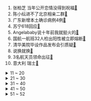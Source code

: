 1. 张柏芝 当年公开恋情没得到祝福[:link:](https://s.weibo.com/weibo?q=%23张柏芝%20当年公开恋情没得到祝福%23&Refer=top)
2. 陈小纭进不了北京相亲二群[:link:](https://s.weibo.com/weibo?q=%23陈小纭进不了北京相亲二群%23&Refer=top)
3. 广东新增本土确诊病例4例[:link:](https://s.weibo.com/weibo?q=%23广东新增本土确诊病例4例%23&Refer=top)
4. 苏宁618回应[:link:](https://s.weibo.com/weibo?q=%23苏宁618回应%23&Refer=top)
5. Angelababy说十年前我就挺火的[:link:](https://s.weibo.com/weibo?q=%23Angelababy说十年前我就挺火的%23&Refer=top)
6. 国航一航班32人检出阳性被立即熔断[:link:](https://s.weibo.com/weibo?q=%23国航一航班32人检出阳性被立即熔断%23&Refer=top)
7. 清华美院毕设作品发布会引质疑[:link:](https://s.weibo.com/weibo?q=%23清华美院毕设作品发布会引质疑%23&Refer=top)
8. 说换就换[:link:](https://s.weibo.com/weibo?q=%23说换就换%23&Refer=top)
9. 3名航天员领命出征[:link:](https://s.weibo.com/weibo?q=%233名航天员领命出征%23&Refer=top)
10. 意大利 瑞士[:link:](https://s.weibo.com/weibo?q=%23意大利%20瑞士%23&Refer=top)
<details>
<summary>11 ~ 20</summary>

11. 3名航天员发现摄像头开心挥手[:link:](https://s.weibo.com/weibo?q=%233名航天员发现摄像头开心挥手%23&Refer=top)
12. 休息时间要回复领导吗[:link:](https://s.weibo.com/weibo?q=%23休息时间要回复领导吗%23&Refer=top)
13. 黄子韬 所有都是我自己决定的[:link:](https://s.weibo.com/weibo?q=%23黄子韬%20所有都是我自己决定的%23&Refer=top)
14. 张彬彬壁咚景甜[:link:](https://s.weibo.com/weibo?q=%23张彬彬壁咚景甜%23&Refer=top)
15. 广州疫情[:link:](https://s.weibo.com/weibo?q=%23广州疫情%23&Refer=top)
16. 金晨唱无与伦比的美丽[:link:](https://s.weibo.com/weibo?q=%23金晨唱无与伦比的美丽%23&Refer=top)
17. 大二男生骨质疏松比老年人还严重[:link:](https://s.weibo.com/weibo?q=%23大二男生骨质疏松比老年人还严重%23&Refer=top)
18. 时代峰峻回复TFboys演唱会应援申请[:link:](https://s.weibo.com/weibo?q=%23时代峰峻回复TFboys演唱会应援申请%23&Refer=top)
19. 为什么C罗现在不喝可乐了[:link:](https://s.weibo.com/weibo?q=%23为什么C罗现在不喝可乐了%23&Refer=top)
20. 心惊肉跳的同居[:link:](https://s.weibo.com/weibo?q=%23心惊肉跳的同居%23&Refer=top)
</details>
<details>
<summary>21 ~ 30</summary>

21. 张小斐白衬衫氛围感大片[:link:](https://s.weibo.com/weibo?q=%23张小斐白衬衫氛围感大片%23&Refer=top)
22. 景甜张彬彬 BG之光[:link:](https://s.weibo.com/weibo?q=%23景甜张彬彬%20BG之光%23&Refer=top)
23. 蓝盈莹银河流光裙[:link:](https://s.weibo.com/weibo?q=%23蓝盈莹银河流光裙%23&Refer=top)
24. 惠英红一秒变脸[:link:](https://s.weibo.com/weibo?q=%23惠英红一秒变脸%23&Refer=top)
25. 让医生崩溃的瞬间[:link:](https://s.weibo.com/weibo?q=%23让医生崩溃的瞬间%23&Refer=top)
26. 张予曦全家颜值[:link:](https://s.weibo.com/weibo?q=%23张予曦全家颜值%23&Refer=top)
27. 中国疫苗成为入境多国有效证明[:link:](https://s.weibo.com/weibo?q=%23中国疫苗成为入境多国有效证明%23&Refer=top)
28. 大户人家的乐高墙[:link:](https://s.weibo.com/weibo?q=%23大户人家的乐高墙%23&Refer=top)
29. 孔雪儿 门面[:link:](https://s.weibo.com/weibo?q=%23孔雪儿%20门面%23&Refer=top)
30. 神州十二号3位航天员进舱[:link:](https://s.weibo.com/weibo?q=%23神州十二号3位航天员进舱%23&Refer=top)
</details>
<details>
<summary>31 ~ 40</summary>

31. 俄美就战略稳定发表联合声明[:link:](https://s.weibo.com/weibo?q=%23俄美就战略稳定发表联合声明%23&Refer=top)
32. 催卖家发货的新方式[:link:](https://s.weibo.com/weibo?q=%23催卖家发货的新方式%23&Refer=top)
33. 爱上特种兵[:link:](https://s.weibo.com/weibo?q=%23爱上特种兵%23&Refer=top)
34. 伦纳德无限期休战[:link:](https://s.weibo.com/weibo?q=%23伦纳德无限期休战%23&Refer=top)
35. 刘宇宁张碧晨合唱天问 不搭[:link:](https://s.weibo.com/weibo?q=%23刘宇宁张碧晨合唱天问%20不搭%23&Refer=top)
36. 庆怜说自己是米卡[:link:](https://s.weibo.com/weibo?q=%23庆怜说自己是米卡%23&Refer=top)
37. 上太空吃什么[:link:](https://s.weibo.com/weibo?q=%23上太空吃什么%23&Refer=top)
38. 小丸子下跪[:link:](https://s.weibo.com/weibo?q=%23小丸子下跪%23&Refer=top)
39. 驴友探险发现20公里地缝[:link:](https://s.weibo.com/weibo?q=%23驴友探险发现20公里地缝%23&Refer=top)
40. 情侣分手后要做的事[:link:](https://s.weibo.com/weibo?q=%23情侣分手后要做的事%23&Refer=top)
</details>
<details>
<summary>41 ~ 50</summary>

41. 香港苹果日报总编辑罗伟光等被捕[:link:](https://s.weibo.com/weibo?q=%23香港苹果日报总编辑罗伟光等被捕%23&Refer=top)
42. 伦纳德前十字韧带受伤[:link:](https://s.weibo.com/weibo?q=%23伦纳德前十字韧带受伤%23&Refer=top)
43. 航天员对镜头比耶[:link:](https://s.weibo.com/weibo?q=%23航天员对镜头比耶%23&Refer=top)
44. 神州十二号[:link:](https://s.weibo.com/weibo?q=%23神州十二号%23&Refer=top)
45. 减肥糖果售价1380元成本1块5[:link:](https://s.weibo.com/weibo?q=%23减肥糖果售价1380元成本1块5%23&Refer=top)
46. 小象洗澡遇险象群捣毁鱼塘[:link:](https://s.weibo.com/weibo?q=%23小象洗澡遇险象群捣毁鱼塘%23&Refer=top)
47. 美联储预计2023年底将有两次加息[:link:](https://s.weibo.com/weibo?q=%23美联储预计2023年底将有两次加息%23&Refer=top)
48. 女网红为吸粉站隧道内拍视频[:link:](https://s.weibo.com/weibo?q=%23女网红为吸粉站隧道内拍视频%23&Refer=top)
49. 摩托车护卫队护送航天员出征[:link:](https://s.weibo.com/weibo?q=%23摩托车护卫队护送航天员出征%23&Refer=top)
50. 欧洲杯[:link:](https://s.weibo.com/weibo?q=%23欧洲杯%23&Refer=top)
</details>
<details>
<summary>51 ~ 52</summary>

51. 理想照耀中国抉择预告[:link:](https://s.weibo.com/weibo?q=%23理想照耀中国抉择预告%23&Refer=top)
52. 环保人士跳伞闯入法德大战球场[:link:](https://s.weibo.com/weibo?q=%23环保人士跳伞闯入法德大战球场%23&Refer=top)
</details>
